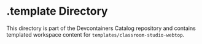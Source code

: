 # .template Directory

This directory is part of the Devcontainers Catalog repository and contains templated workspace content for `templates/classroom-studio-webtop`.

